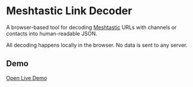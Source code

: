 # Meshtastic Link Decoder

A browser-based tool for decoding [Meshtastic](https://meshtastic.org/) URLs with channels or contacts into human-readable JSON.

All decoding happens locally in the browser. No data is sent to any server.

## Demo

[Open Live Demo](https://elebree.github.io/meshlink)
